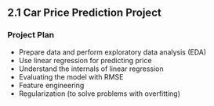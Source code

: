 ## 2.1 Car Price Prediction Project

### Project Plan

- Prepare data and perform exploratory data analysis (EDA)
- Use linear regression for predicting price
- Understand the internals of linear regression
- Evaluating the model with RMSE
- Feature engineering
- Regularization (to solve problems with overfitting)
